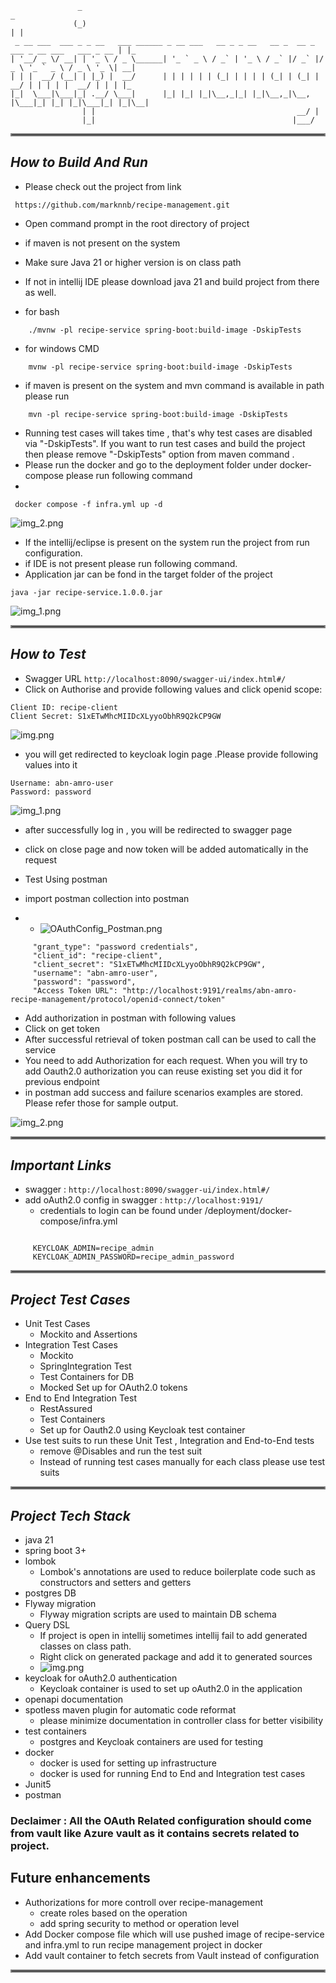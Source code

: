 ```
               _                                                                               _   
              (_)                                                                             | |  
 _ __ ___  ___ _ _ __   ___ ______ _ __ ___   __ _ _ __   __ _  __ _  ___ _ __ ___   ___ _ __ | |_ 
| '__/ _ \/ __| | '_ \ / _ \______| '_ ` _ \ / _` | '_ \ / _` |/ _` |/ _ \ '_ ` _ \ / _ \ '_ \| __|
| | |  __/ (__| | |_) |  __/      | | | | | | (_| | | | | (_| | (_| |  __/ | | | | |  __/ | | | |_ 
|_|  \___|\___|_| .__/ \___|      |_| |_| |_|\__,_|_| |_|\__,_|\__, |\___|_| |_| |_|\___|_| |_|\__|
                | |                                             __/ |                              
                |_|                                            |___/                               
```

<hr style="border:2px solid grey">


## _How to Build And Run_
  - Please check out the project from link 
```
 https://github.com/marknnb/recipe-management.git
```

  - Open command prompt in the root directory of project

  - if maven is not present on the system
  - Make sure Java 21 or higher version is on class path 
  - If not in intellij IDE please download java 21 and build project from there as well.
  - for bash
```
    ./mvnw -pl recipe-service spring-boot:build-image -DskipTests
```
- for windows CMD
```
    mvnw -pl recipe-service spring-boot:build-image -DskipTests
```
  - if maven is present on the system and mvn command is available in path please run
```
    mvn -pl recipe-service spring-boot:build-image -DskipTests
```

  - Running test cases will takes time , that's why test cases are disabled via "-DskipTests". If you want to run test
    cases and build the project then please remove "-DskipTests" option from maven command .
  - Please run the docker and go to the deployment folder under docker-compose please run following command
  - 
```
 docker compose -f infra.yml up -d
```

![img_2.png](documents/images/DockerInfraRun.png)
  - If the intellij/eclipse is present on the system run the project from run configuration.
  - if IDE is not present please run following command.
  - Application jar can be fond in the target folder of the project

```
java -jar recipe-service.1.0.0.jar

```
![img_1.png](documents/images/SpringBootRun.png)

<hr style="border:2px solid grey">

## _How to Test_

 - Swagger URL `http://localhost:8090/swagger-ui/index.html#/`
 - Click on Authorise and provide following values and click openid scope:

```
Client ID: recipe-client
Client Secret: S1xETwMhcMIIDcXLyyoObhR9Q2kCP9GW

```

![img.png](documents/images/Swagger_OAuth.png)

- you will get redirected to keycloak login page .Please provide following values into it

```
Username: abn-amro-user
Password: password

```
![img_1.png](documents/images/KeyCloak_Login.png)

- after successfully log in , you will be redirected to swagger page 
- click on close page and now token will be added automatically in the request

- Test Using postman
- import postman collection into postman
- - ![OAuthConfig_Postman.png](documents/images/OAuthConfig_Postman.png)

```
     "grant_type": "password credentials",
     "client_id": "recipe-client",
     "client_secret": "S1xETwMhcMIIDcXLyyoObhR9Q2kCP9GW",
     "username": "abn-amro-user",
     "password": "password",
     "Access Token URL": "http://localhost:9191/realms/abn-amro-recipe-management/protocol/openid-connect/token"
```

- Add authorization in postman with following values
- Click on get token
- After successful retrieval of token postman call can be used to call the service
- You need to add Authorization for each request. When you will try to add Oauth2.0 authorization you can reuse existing set you did it for 
  previous endpoint
- in postman add success and failure scenarios examples are stored. Please refer those for sample output.

![img_2.png](documents/images/Postman_Test.png)

<hr style="border:2px solid grey">

## _Important Links_
  - swagger : `http://localhost:8090/swagger-ui/index.html#/`
  - add oAuth2.0 config in swagger : `http://localhost:9191/`
    - credentials to login can be found under /deployment/docker-compose/infra.yml
```

     KEYCLOAK_ADMIN=recipe_admin
     KEYCLOAK_ADMIN_PASSWORD=recipe_admin_password

```
<hr style="border:2px solid grey">

## _Project Test Cases_

 - Unit Test Cases
   - Mockito and Assertions
 - Integration Test Cases
   - Mockito
   - SpringIntegration Test
   - Test Containers for DB
   - Mocked Set up for OAuth2.0 tokens
 - End to End Integration Test
   - RestAssured
   - Test Containers 
   - Set up for Oauth2.0 using Keycloak test container
 - Use test suits to run these Unit Test , Integration and End-to-End tests
   - remove @Disables and run the test suit
   - Instead of running test cases manually for each class please use test suits 

<hr style="border:2px solid grey">

## _Project Tech Stack_

  - java 21
  - spring boot 3+
  - lombok
    - Lombok's annotations are used to reduce boilerplate code such as constructors and setters and getters 
  - postgres DB
  - Flyway migration
    - Flyway migration scripts are used to maintain DB schema
  - Query DSL 
    - If project is open in intellij sometimes intellij fail to add generated classes on class path.
    - Right click on generated package and add it to generated sources
    - ![img.png](documents/images/QueryDSL.png)
  - keycloak for oAuth2.0 authentication
    - Keycloak container is used to set up oAuth2.0 in the application
  - openapi documentation
  - spotless maven plugin for automatic code reformat
    - please minimize documentation in controller class for better visibility
  - test containers
    - postgres and Keycloak containers are used for testing
  - docker
    - docker is used for setting up infrastructure 
    - docker is used for running End to End and Integration test cases
  - Junit5
  - postman

### Declaimer : All the OAuth Related configuration should come from vault like Azure vault as it contains secrets related to project.


## Future enhancements

- Authorizations for more controll over recipe-management
  - create roles based on the operation
  - add spring security to method or operation level
- Add Docker compose file which will use pushed image of recipe-service and infra.yml to run recipe management project in docker
- Add vault container to fetch secrets from Vault instead of configuration

<hr style="border:2px solid grey">
